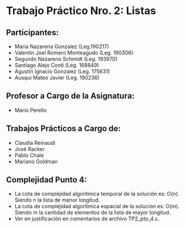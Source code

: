# Trabajo Práctico Nro. 2: Listas

## Participantes:
 - Maria Nazarena Gonzalez (Leg.190217)
 - Valentín Joel Romero Monteagudo (Leg. 190306)
 - Segundo Nazareno Schmidt (Leg. 193970)
 - Santiago Alejo Conti (Leg. 168849)
 - Agustín Ignacio Gonzalez (Leg. 175631)
 - Ausqui Mateo Javier (Leg. 190236)
 
## Profesor a Cargo de la Asignatura:
 - Mario Perello
 
## Trabajos Prácticos a Cargo de:
 - Claudia Reinaudi
 - José Racker
 - Pablo Chale
 - Mariano Goldman

## Complejidad Punto 4:
 - La cota de complejidad algorìtmica temporal de la solución es: O(n).
   Siendo n la lista de menor longitud.
 - La cota de complejidad algorítmica espacial de la solución es: O(m).
   Siendo m la cantidad de elementos de la lista de mayor longitud.
 - Ver en justificaciòn en comentarios de archivo TP2_pto_4.c.